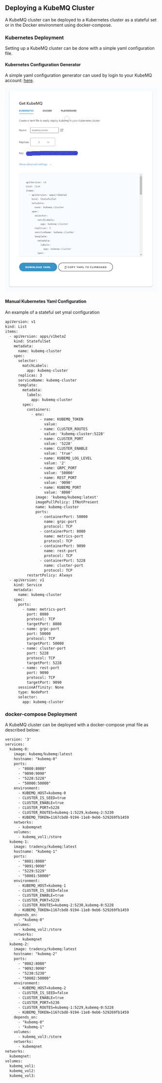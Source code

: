 ## Deploying a KubeMQ Cluster

A KubeMQ cluster can be deployed to a Kubernetes cluster as a stateful set or in the Docker environment using docker-compose.

### Kubernetes Deployment

Setting up a KubeMQ cluster can be done with a simple yaml configuration file.

#### Kubernetes Configuration Generator
A simple yaml configuration generator can used by login to your KubeMQ account: [here](https://account.kubemq.io/home/get-kubemq/kubernetes).


 ![](kubernetes-yaml-configuration-generator.PNG)


#### Manual Kubernetes Yaml Configuration

An example of a stateful set ymal configuration
```
apiVersion: v1
kind: List
items:
  - apiVersion: apps/v1beta2
    kind: StatefulSet
    metadata:
      name: kubemq-cluster
    spec:
      selector:
        matchLabels:
          app: kubemq-cluster
      replicas: 3
      serviceName: kubemq-cluster
      template:
        metadata:
          labels:
            app: kubemq-cluster
        spec:
          containers:
            - env:
                - name: KUBEMQ_TOKEN
                  value: 
                - name: CLUSTER_ROUTES
                  value: 'kubemq-cluster:5228'
                - name: CLUSTER_PORT
                  value: '5228'
                - name: CLUSTER_ENABLE
                  value: 'true'
                - name: KUBEMQ_LOG_LEVEL
                  value: '2'
                - name: GRPC_PORT
                  value: '50000'
                - name: REST_PORT
                  value: '9090'
                - name: KUBEMQ_PORT
                  value: '8080'
              image: 'kubemq/kubemq:latest'
              imagePullPolicy: IfNotPresent
              name: kubemq-cluster
              ports:
                - containerPort: 50000
                  name: grpc-port
                  protocol: TCP
                - containerPort: 8080
                  name: metrics-port
                  protocol: TCP
                - containerPort: 9090
                  name: rest-port
                  protocol: TCP
                - containerPort: 5228
                  name: cluster-port
                  protocol: TCP
          restartPolicy: Always
  - apiVersion: v1
    kind: Service
    metadata:
      name: kubemq-cluster
    spec:
      ports:
        - name: metrics-port
          port: 8080
          protocol: TCP
          targetPort: 8080
        - name: grpc-port
          port: 50000
          protocol: TCP
          targetPort: 50000
        - name: cluster-port
          port: 5228
          protocol: TCP
          targetPort: 5228
        - name: rest-port
          port: 9090
          protocol: TCP
          targetPort: 9090
      sessionAffinity: None
      type: NodePort
      selector:
        app: kubemq-cluster

```

### docker-compose Deployment

A KubeMQ cluster can be deployed with a docker-compose ymal file as described below:

```
version: '3'
services:
  kubemq-0:
    image: kubemq/kubemq:latest
    hostname: "kubemq-0"
    ports:
      - "8080:8080"
      - "9090:9090"
      - "5228:5228"
      - "50000:50000"
    environment:
      - KUBEMQ_HOST=kubemq-0
      - CLUSTER_IS_SEED=true
      - CLUSTER_ENABLE=true
      - CLUSTER_PORT=5228
      - CLUSTER_ROUTES=kubemq-1:5229,kubemq-2:5230
      - KUBEMQ_TOKEN=1167cbd8-9194-11e8-9eb6-529269fb1459
    networks:
      - kubemqnet
    volumes:
      - kubemq_vol1:/store
  kubemq-1:
    image: tradency/kubemq:latest
    hostname: "kubemq-1"
    ports:
      - "8081:8080"
      - "9091:9090"
      - "5229:5229"
      - "50001:50000"
    environment:
      - KUBEMQ_HOST=kubemq-1
      - CLUSTER_IS_SEED=false
      - CLUSTER_ENABLE=true
      - CLUSTER_PORT=5229
      - CLUSTER_ROUTES=kubemq-2:5230,kubemq-0:5228
      - KUBEMQ_TOKEN=1167cbd8-9194-11e8-9eb6-529269fb1459
    depends_on:
      - "kubemq-0"
    volumes:
      - kubemq_vol2:/store
    networks:
      - kubemqnet
  kubemq-2:
    image: tradency/kubemq:latest
    hostname: "kubemq-2"
    ports:
      - "8082:8080"
      - "9092:9090"
      - "5230:5230"
      - "50002:50000"
    environment:
      - KUBEMQ_HOST=kubemq-2
      - CLUSTER_IS_SEED=false
      - CLUSTER_ENABLE=true
      - CLUSTER_PORT=5230
      - CLUSTER_ROUTES=kubemq-1:5229,kubemq-0:5228
      - KUBEMQ_TOKEN=1167cbd8-9194-11e8-9eb6-529269fb1459
    depends_on:
      - "kubemq-0"
      - "kubemq-1"
    volumes:
      - kubemq_vol3:/store
    networks:
      - kubemqnet
networks:
  kubemqnet:
volumes:
  kubemq_vol1:
  kubemq_vol2:
  kubemq_vol3:
```

